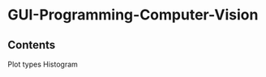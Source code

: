 # GUI-Programming-Computer-Vision

Contents
----------------------------------
Plot types
  Histogram

